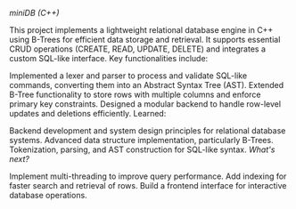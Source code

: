 *miniDB (C++)*

This project implements a lightweight relational database engine in C++ using B-Trees for efficient data storage and retrieval. It supports essential CRUD operations (CREATE, READ, UPDATE, DELETE) and integrates a custom SQL-like interface. Key functionalities include:

Implemented a lexer and parser to process and validate SQL-like commands, converting them into an Abstract Syntax Tree (AST).
Extended B-Tree functionality to store rows with multiple columns and enforce primary key constraints.
Designed a modular backend to handle row-level updates and deletions efficiently.
Learned:

Backend development and system design principles for relational database systems.
Advanced data structure implementation, particularly B-Trees.
Tokenization, parsing, and AST construction for SQL-like syntax.
*What's next?*

Implement multi-threading to improve query performance.
Add indexing for faster search and retrieval of rows.
Build a frontend interface for interactive database operations.
